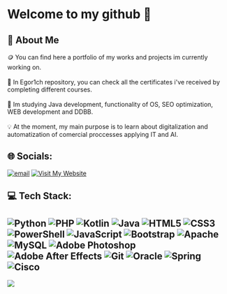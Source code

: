 # Welcome to my github 👋

## 💫 About Me
🪙 You can find here a portfolio of my works and projects im currently working on.<br><br>📄 In Egor1ch repository, you can check all the certificates i've received by completing different courses.<br><br>🌱 Im studying Java development, functionality of OS, SEO optimization, WEB development and DDBB.<br><br>💡 At the moment, my main purpose is to learn about digitalization and automatization of comercial proccesses applying IT and AI.


## 🌐 Socials:
[![email](https://img.shields.io/badge/Gmail-D14836?style=for-the-badge&logo=gmail&logoColor=white)](mailto:egor.egorich76@gmail.com) 
[![Visit My Website](https://img.shields.io/badge/MY_WEBSITE-D14836?style=for-the-badge&logo=Google&logoColor=white)](https://www.yehorkolesnikov.com)

## 💻 Tech Stack:
![Python](https://img.shields.io/badge/python-3670A0?style=for-the-badge&logo=python&logoColor=ffdd54) ![PHP](https://img.shields.io/badge/php-%23777BB4.svg?style=for-the-badge&logo=php&logoColor=white) ![Kotlin](https://img.shields.io/badge/kotlin-%237F52FF.svg?style=for-the-badge&logo=kotlin&logoColor=white) ![Java](https://img.shields.io/badge/java-%23ED8B00.svg?style=for-the-badge&logo=openjdk&logoColor=white) ![HTML5](https://img.shields.io/badge/html5-%23E34F26.svg?style=for-the-badge&logo=html5&logoColor=white) ![CSS3](https://img.shields.io/badge/css3-%231572B6.svg?style=for-the-badge&logo=css3&logoColor=white) ![PowerShell](https://img.shields.io/badge/PowerShell-%235391FE.svg?style=for-the-badge&logo=powershell&logoColor=white) ![JavaScript](https://img.shields.io/badge/javascript-%23323330.svg?style=for-the-badge&logo=javascript&logoColor=%23F7DF1E) ![Bootstrap](https://img.shields.io/badge/bootstrap-%238511FA.svg?style=for-the-badge&logo=bootstrap&logoColor=white) ![Apache](https://img.shields.io/badge/apache-%23D42029.svg?style=for-the-badge&logo=apache&logoColor=white) ![MySQL](https://img.shields.io/badge/mysql-4479A1.svg?style=for-the-badge&logo=mysql&logoColor=white) ![Adobe Photoshop](https://img.shields.io/badge/adobe%20photoshop-%2331A8FF.svg?style=for-the-badge&logo=adobe%20photoshop&logoColor=white) ![Adobe After Effects](https://img.shields.io/badge/Adobe%20After%20Effects-9999FF.svg?style=for-the-badge&logo=Adobe%20After%20Effects&logoColor=white) ![Git](https://img.shields.io/badge/git-%23F05033.svg?style=for-the-badge&logo=git&logoColor=white) ![Oracle](https://img.shields.io/badge/Oracle-F80000?style=for-the-badge&logo=oracle&logoColor=white) ![Spring](https://img.shields.io/badge/spring-%236DB33F.svg?style=for-the-badge&logo=spring&logoColor=white) ![Cisco](https://img.shields.io/badge/cisco-%23049fd9.svg?style=for-the-badge&logo=cisco&logoColor=black)
---
[![](https://visitcount.itsvg.in/api?id=Egor1ch&icon=0&color=0)](https://visitcount.itsvg.in)

<!-- Proudly created with GPRM ( https://gprm.itsvg.in ) -->
